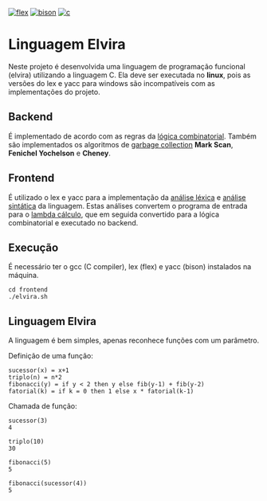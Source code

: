 [![flex](https://img.shields.io/badge/flex-lex-9fcbfa)](https://ccm.net/faq/30635-how-to-install-flex-and-bison-under-ubuntu)
[![bison](https://img.shields.io/badge/bison-yacc-f09367)](https://ccm.net/faq/30635-how-to-install-flex-and-bison-under-ubuntu)
[![c](https://img.shields.io/badge/C-gcc-blue)](http://www.mingw.org/)

# Linguagem Elvira

Neste projeto é desenvolvida uma linguagem de programação funcional (elvira) utilizando a linguagem C. Ela deve ser executada no **linux**, pois as versões do lex e yacc para windows são incompatíveis com as implementações do projeto.

## Backend
É implementado de acordo com as regras da [lógica combinatorial](https://en.wikipedia.org/wiki/Combinatory_logic). Também são implementados os algoritmos de [garbage collection](https://en.wikipedia.org/wiki/Garbage_collection_(computer_science)) **Mark Scan**, **Fenichel Yochelson** e **Cheney**. 

## Frontend
É utilizado o lex e yacc para a implementação da [análise léxica](https://pt.wikipedia.org/wiki/An%C3%A1lise_l%C3%A9xica) e [análise sintática](https://pt.wikibooks.org/wiki/Constru%C3%A7%C3%A3o_de_compiladores/An%C3%A1lise_sint%C3%A1tica) da linguagem. Estas análises convertem o programa de entrada para o [lambda cálculo](https://en.wikipedia.org/wiki/Lambda_calculus), que em seguida convertido para a lógica combinatorial e executado no backend.

## Execução

É necessário ter o gcc (C compiler), lex (flex) e yacc (bison) instalados na máquina.

```
cd frontend
./elvira.sh
```

## Linguagem Elvira

A linguagem é bem simples, apenas reconhece funções com um parâmetro.

Definição de uma função:
```
sucessor(x) = x+1
triplo(n) = n*2
fibonacci(y) = if y < 2 then y else fib(y-1) + fib(y-2)
fatorial(k) = if k = 0 then 1 else x * fatorial(k-1)
```

Chamada de função:
```
sucessor(3)
4

triplo(10)
30

fibonacci(5)
5

fibonacci(sucessor(4))
5
```
